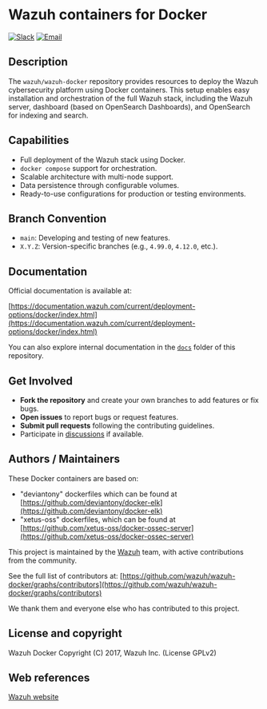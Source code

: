 # Wazuh containers for Docker

[![Slack](https://img.shields.io/badge/slack-join-blue.svg)](https://wazuh.com/community/join-us-on-slack/)
[![Email](https://img.shields.io/badge/email-join-blue.svg)](https://groups.google.com/forum/#!forum/wazuh)

## Description

The `wazuh/wazuh-docker` repository provides resources to deploy the Wazuh cybersecurity platform using Docker containers. This setup enables easy installation and orchestration of the full Wazuh stack, including the Wazuh server, dashboard (based on OpenSearch Dashboards), and OpenSearch for indexing and search.

## Capabilities

- Full deployment of the Wazuh stack using Docker.
- `docker compose` support for orchestration.
- Scalable architecture with multi-node support.
- Data persistence through configurable volumes.
- Ready-to-use configurations for production or testing environments.

## Branch Convention

- `main`: Developing and testing of new features.
- `X.Y.Z`: Version-specific branches (e.g., `4.99.0`, `4.12.0`, etc.).

## Documentation

Official documentation is available at:

[https://documentation.wazuh.com/current/deployment-options/docker/index.html](https://documentation.wazuh.com/current/deployment-options/docker/index.html)

You can also explore internal documentation in the [`docs`](https://github.com/wazuh/wazuh-docker/tree/main/docs) folder of this repository.

## Get Involved

- **Fork the repository** and create your own branches to add features or fix bugs.
- **Open issues** to report bugs or request features.
- **Submit pull requests** following the contributing guidelines.
- Participate in [discussions](https://github.com/wazuh/wazuh-docker/discussions) if available.

## Authors / Maintainers

These Docker containers are based on:

*  "deviantony" dockerfiles which can be found at [https://github.com/deviantony/docker-elk](https://github.com/deviantony/docker-elk)
*  "xetus-oss" dockerfiles, which can be found at [https://github.com/xetus-oss/docker-ossec-server](https://github.com/xetus-oss/docker-ossec-server)

This project is maintained by the [Wazuh](https://wazuh.com) team, with active contributions from the community.

See the full list of contributors at:
[https://github.com/wazuh/wazuh-docker/graphs/contributors](https://github.com/wazuh/wazuh-docker/graphs/contributors)

We thank them and everyone else who has contributed to this project.

## License and copyright

Wazuh Docker Copyright (C) 2017, Wazuh Inc. (License GPLv2)

## Web references

[Wazuh website](http://wazuh.com)
